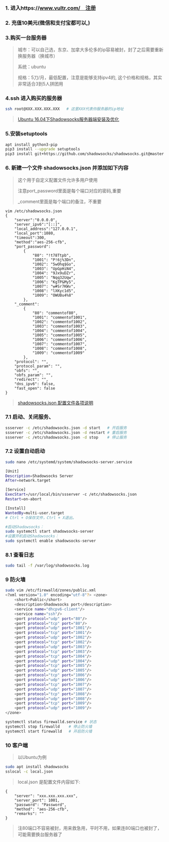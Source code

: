 ### 1. 进入https://www.vultr.com/　注册

### 2. 充值10美元(微信和支付宝都可以,)

### 3.购买一台服务器

> 城市：可以自己选，东京、加拿大多伦多的ip容易被封，封了之后需要重新换服务器（换城市）
>
> 系统：ubuntu
>
> 规格：5刀/月，最低配置，注意是能够支持ipv4的, 这个价格和规格，其实非常适合3到5人拼团用

### 4.ssh 进入购买的服务器

```bash
ssh root@XXX.XXX.XXX.XXX   # 这里XXX代表你服务器的ip地址
```

> [Ubuntu 16.04下Shadowsocks服务器端安装及优化](https://www.polarxiong.com/archives/Ubuntu-16-04%E4%B8%8BShadowsocks%E6%9C%8D%E5%8A%A1%E5%99%A8%E7%AB%AF%E5%AE%89%E8%A3%85%E5%8F%8A%E4%BC%98%E5%8C%96.html)

### 5.安装setuptools
```bash
apt install python3-pip
pip3 install --upgrade setuptools
pip3 install git+https://github.com/shadowsocks/shadowsocks.git@master
```

### 6. 新建一个文件 shadowsocks.json 并添加如下内容

> 这个用于自定义配置文件允许多用户使用
>
> 注意port_password里面是每个端口对应的密码,重要
>
> _comment里面是每个端口的备注，不重要

```
vim /etc/shadowsocks.json
{
    "server":"0.0.0.0",
    "server_ipv6":"[::]",
    "local_address":"127.0.0.1",
    "local_port":1080,
    "timeout":300,
    "method":"aes-256-cfb",
    "port_password":
        {
            "80": "!t78Ttpb",
            "1001": "P!6j%3Dn",
            "1002": "5wOhq$Go",
            "1003": "UpGpHiN4",
            "1004": "9Jx9uDZr",
            "1005": "Nqq32Uqw",
            "1006": "KgTP&My5",
            "1007": "w#Sr7KWv",
            "1008": "lXKyc1d5",
            "1009": "OWUBu4%8"
        },
    "_comment":
        {
            "80": "commentof80",
            "1001": "commentof1001",
            "1002": "commentof1002",
            "1003": "commentof1003",
            "1004": "commentof1004",
            "1005": "commentof1005",
            "1006": "commentof1006",
            "1007": "commentof1007",
            "1008": "commentof1008",
            "1009": "commentof1009"
        },
    "protocol": "",
    "protocol_param": "",
    "obfs": "",
    "obfs_param": "",
    "redirect": "", 
    "dns_ipv6": false,
    "fast_open": false
} 
```

> [shadowsocks.json 配置文件各项说明](https://github.com/ssrarchive/shadowsocks-rss/wiki/config.json)

### 7.1  启动、关闭服务、

```bash
ssserver -c /etc/shadowsocks.json -d start   # 开启服务
ssserver -c /etc/shadowsocks.json -d restart # 重启服务
ssserver -c /etc/shadowsocks.json -d stop    # 停止服务
```

### 7.2 设置自动启动

```bash
sudo nano /etc/systemd/system/shadowsocks-server.service

[Unit]
Description=Shadowsocks Server
After=network.target

[Service]
ExecStart=/usr/local/bin/ssserver -c /etc/shadowsocks.json
Restart=on-abort

[Install]
WantedBy=multi-user.target
# Ctrl + O保存文件，Ctrl + X退出。

#启动Shadowsocks：
sudo systemctl start shadowsocks-server
#设置开机启动Shadowsocks：
sudo systemctl enable shadowsocks-server
```

### 8.1 查看日志

```bash
sudo tail -f /var/log/shadowsocks.log
```

### 9 防火墙

```bash
sudo vim /etc/firewalld/zones/public.xml
<?xml version="1.0" encoding="utf-8"?> <zone>
    <short>Public</short>
    <description>Shadowsocks port</description>
    <service name="dhcpv6-client"/>
    <service name="ssh"/>
    <port protocol="udp" port="80"/>
    <port protocol="tcp" port="80"/>
    <port protocol="udp" port="1001"/>
    <port protocol="tcp" port="1001"/>
    <port protocol="udp" port="1002"/>
    <port protocol="tcp" port="1002"/>
    <port protocol="udp" port="1003"/>
    <port protocol="tcp" port="1003"/>
    <port protocol="tcp" port="1004"/>
    <port protocol="udp" port="1004"/>
    <port protocol="tcp" port="1005"/>
    <port protocol="udp" port="1005"/>
    <port protocol="tcp" port="1006"/>
    <port protocol="udp" port="1006"/>
    <port protocol="tcp" port="1007"/>
    <port protocol="udp" port="1007"/>
    <port protocol="tcp" port="1008"/>
    <port protocol="udp" port="1008"/>
    <port protocol="tcp" port="1009"/>
    <port protocol="udp" port="1009"/>
</zone>
```

```bash
systemctl status firewalld.service # 状态
systemctl stop firewalld	# 停止防火墙
systemctl start firewalld	# 开启防火墙
```

### 10 客户端

> 以Ubuntu为例

```bash
sudo apt install shadowsocks
sslocal -c local.json
```

> local.json 是配置文件内容如下:

```
{
	"server": "xxx.xxx.xxx.xxx",
	"server_port": 1001, 
	"password": "Password",
	"method": "aes-256-cfb",
	"remarks": ""
}
```

> 注80端口不容易被封，用来救急用，平时不用，如果连80端口也被封了，可能需要换台服务器了
